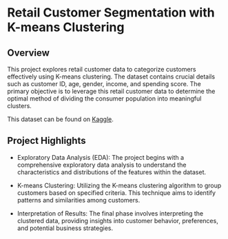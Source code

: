 # Retail Customer Segmentation with K-means Clustering

## Overview
This project explores retail customer data to categorize customers effectively using K-means clustering. The dataset contains crucial details such as customer ID, age, gender, income, and spending score. The primary objective is to leverage this retail customer data to determine the optimal method of dividing the consumer population into meaningful clusters.

This dataset can be found on [Kaggle]([https://www.kaggle.com/datasetname](https://www.kaggle.com/datasets/vjchoudhary7/customer-segmentation-tutorial-in-python)https://www.kaggle.com/datasets/vjchoudhary7/customer-segmentation-tutorial-in-python).

##  Project Highlights
* Exploratory Data Analysis (EDA): The project begins with a comprehensive exploratory data analysis to understand the characteristics and distributions of the features within the dataset.

* K-means Clustering: Utilizing the K-means clustering algorithm to group customers based on specified criteria. This technique aims to identify patterns and similarities among customers.

* Interpretation of Results: The final phase involves interpreting the clustered data, providing insights into customer behavior, preferences, and potential business strategies.

